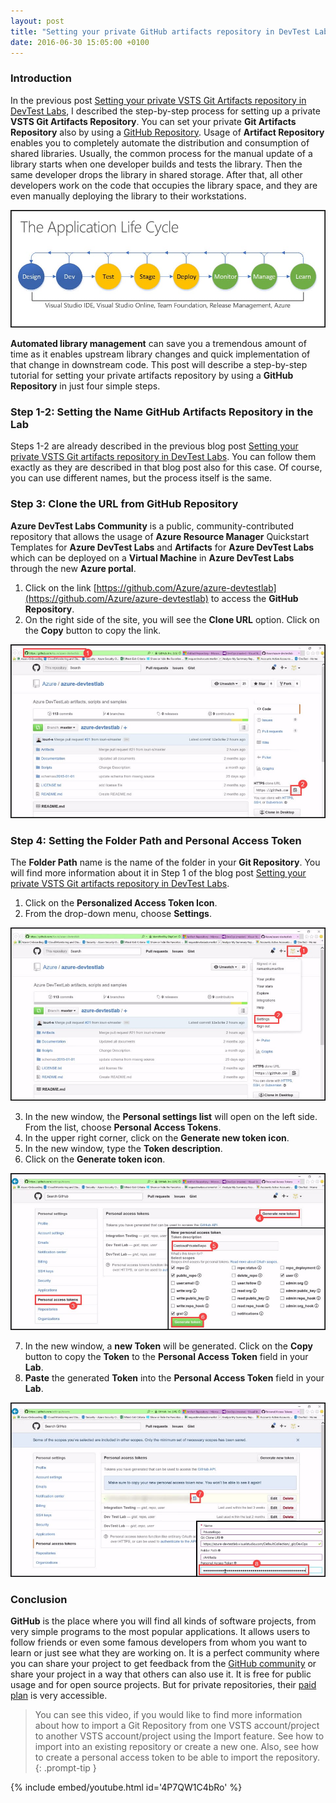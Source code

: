 ```yaml
---
layout: post
title: "Setting your private GitHub artifacts repository in DevTest Labs"
date: 2016-06-30 15:05:00 +0100
---
```


### Introduction

In the previous post [Setting your private VSTS Git Artifacts repository in DevTest Labs](https://mohamedradwan-devops.github.io/posts/setting-your-private-vsts-git-artifacts-repository-in-devtest-labs/), I described the step-by-step process for setting up a private **VSTS Git Artifacts Repository**. You can set your private **Git Artifacts Repository** also by using a [GitHub Repository](https://github.com/Azure/azure-devtestlab). Usage of **Artifact Repository** enables you to completely automate the distribution and consumption of shared libraries. Usually, the common process for the manual update of a library starts when one developer builds and tests the library. Then the same developer drops the library in shared storage. After that, all other developers work on the code that occupies the library space, and they are even manually deploying the library to their workstations.

![1-The application Life Cycle GitHub DevTest Labs](/assets/img/2016/06/1-The-application-Life-Cycle-GitHub-DevTest-Labs.jpg "1-The application Life Cycle GitHub DevTest Labs")

**Automated library management** can save you a tremendous amount of time as it enables upstream library changes and quick implementation of that change in downstream code. This post will describe a step-by-step tutorial for setting your private artifacts repository by using a **GitHub Repository** in just four simple steps.

### Step 1-2: Setting the Name GitHub Artifacts Repository in the Lab 

Steps 1-2 are already described in the previous blog post [Setting your private VSTS Git artifacts repository in DevTest Labs](https://mohamedradwan-devops.github.io/posts/setting-your-private-vsts-git-artifacts-repository-in-devtest-labs/). You can follow them exactly as they are described in that blog post also for this case. Of course, you can use different names, but the process itself is the same.

### Step 3: Clone the URL from GitHub Repository 

**Azure DevTest Labs Community** is a public, community-contributed repository that allows the usage of **Azure Resource Manager** Quickstart Templates for **Azure DevTest Labs** and **Artifacts** for **Azure DevTest Labs** which can be deployed on a **Virtual Machine** in **Azure DevTest Labs** through the new **Azure portal**.
1. Click on the link [https://github.com/Azure/azure-devtestlab](https://github.com/Azure/azure-devtestlab) to access the **GitHub Repository**.
2. On the right side of the site, you will see the **Clone URL** option. Click on the **Copy** button to copy the link.

![3-Clone the URL from GitHub Repository](/assets/img/2016/06/3-Clone-the-URL-from-GitHub-Repository.jpg "3-Clone the URL from GitHub Repository")

### Step 4: Setting the Folder Path and Personal Access Token 

The **Folder Path** name is the name of the folder in your **Git Repository**. You will find more information about it in Step 1 of the blog post [Setting your private VSTS Git artifacts repository in DevTest Labs](https://mohamedradwan-devops.github.io/posts/setting-your-private-vsts-git-artifacts-repository-in-devtest-labs/).
1. Click on the **Personalized Access Token Icon**.
2. From the drop-down menu, choose **Settings**.

![4-1 Setting the Folder Path and Personal Access Token](/assets/img/2016/06/4-1-Setting-the-Folder-Path-and-Personal-Access-Token.jpg "4-1 Setting the Folder Path and Personal Access Token")

3. In the new window, the **Personal settings list** will open on the left side. From the list, choose **Personal Access Tokens**.
4. In the upper right corner, click on the **Generate new token icon**.
5. In the new window, type the **Token description**.
6. Click on the **Generate token icon**.

![4-2 Generate new token GitHub DevTest Labs](/assets/img/2016/06/4-2-Generate-new-token-GitHub-DevTest-Labs.jpg "4-2 Generate new token GitHub DevTest Labs")

7. In the new window, a **new Token** will be generated. Click on the **Copy** button to copy the **Token** to the **Personal Access Token** field in your **Lab**.
8. **Paste** the generated **Token** into the **Personal Access Token** field in your **Lab**.

![4-3 Copy Token into Personal Access Token field DevTest Lab](/assets/img/2016/06/4-3-Copy-Token-into-Personal-Access-Token-field-DevTest-Lab.jpg "4-3 Copy Token into Personal Access Token field DevTest Lab")

### Conclusion

**GitHub** is the place where you will find all kinds of software projects, from very simple programs to the most popular applications. It allows users to follow friends or even some famous developers from whom you want to learn or just see what they are working on. It is a perfect community where you can share your project to get feedback from the [GitHub community](https://community.github.com/) or share your project in a way that others can also use it. It is free for public usage and for open source projects. But for private repositories, their [paid plan](https://github.com/pricing) is very accessible.

>You can see this video, if you would like to find more information about how to import a Git Repository from one VSTS account/project to another VSTS account/project using the Import feature. See how to import into an existing repository or create a new one. Also, see how to create a personal access token to be able to import the repository.
{: .prompt-tip }

{% include embed/youtube.html id='4P7QW1C4bRo' %}


